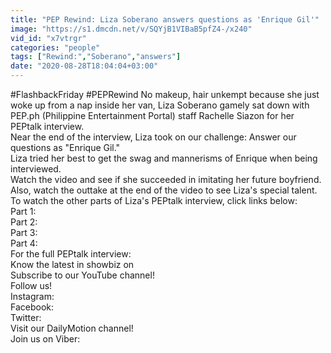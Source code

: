```yaml
---
title: "PEP Rewind: Liza Soberano answers questions as 'Enrique Gil'"
image: "https://s1.dmcdn.net/v/SQYjB1VIBaB5pfZ4-/x240"
vid_id: "x7vtrgr"
categories: "people"
tags: ["Rewind:","Soberano","answers"]
date: "2020-08-28T18:04:04+03:00"
---
```

#FlashbackFriday #PEPRewind No makeup, hair unkempt because she just woke up from a nap inside her van, Liza Soberano gamely sat down with PEP.ph (Philippine Entertainment Portal) staff Rachelle Siazon for her PEPtalk interview.   <br>Near the end of the interview, Liza took on our challenge: Answer our questions as &quot;Enrique Gil.&quot;   <br>Liza tried her best to get the swag and mannerisms of Enrique when being interviewed.  <br>Watch the video and see if she succeeded in imitating her future boyfriend.   <br>Also, watch the outtake at the end of the video to see Liza's special talent.  <br>To watch the other parts of Liza's PEPtalk interview, click links below:  <br>Part 1:   <br>Part 2:   <br>Part 3:   <br>Part 4:   <br>For the full PEPtalk interview:   <br>Know the latest in showbiz on   <br>Subscribe to our YouTube channel!   <br>Follow us!   <br>Instagram:   <br>Facebook:   <br>Twitter:   <br>Visit our DailyMotion channel!   <br>Join us on Viber: 
